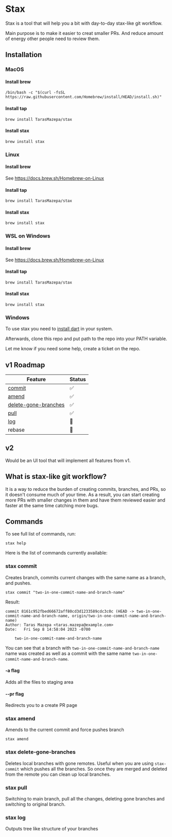 # Stax

Stax is a tool that will help you a bit with day-to-day stax-like git workflow.

Main purpose is to make it easier to creat smaller PRs. And reduce amount of energy other people need to review them.

## Installation

### MacOS

#### Install brew

```
/bin/bash -c "$(curl -fsSL https://raw.githubusercontent.com/Homebrew/install/HEAD/install.sh)"
```

#### Install tap

```
brew install TarasMazepa/stax
```

#### Install stax

```
brew install stax
```

### Linux

#### Install brew

See https://docs.brew.sh/Homebrew-on-Linux

#### Install tap

```
brew install TarasMazepa/stax
```

#### Install stax

```
brew install stax
```

### WSL on Windows

#### Install brew

See https://docs.brew.sh/Homebrew-on-Linux

#### Install tap

```
brew install TarasMazepa/stax
```

#### Install stax

```
brew install stax
```

### Windows

To use stax you need to [install dart](https://dart.dev/get-dart) in your system.

Afterwards, clone this repo and put path to the repo into your PATH variable.

Let me know if you need some help, create a ticket on the repo.

## v1 Roadmap

| Feature | Status |
|-|-|
| [commit](#stax-commit) | ✅ |
| [amend](#stax-amend) | ✅ |
| [delete-gone-branches](#stax-delete-gone-branches) | ✅ |
| [pull](#stax-pull) | ✅ |
| [log](#stax-log) | 🚧 |
| rebase | 🔲 |

## v2

Would be an UI tool that will implement all features from v1.

## What is stax-like git workflow?

It is a way to reduce the burden of creating commits, branches, and PRs, so it doesn't consume much of your time. As a result, you can start creating more PRs with smaller changes in them and have them reviewed easier and faster at the same time catching more bugs.

## Commands

To see full list of commands, run:
```
stax help
```

Here is the list of commands currently available:

### stax commit
Creates branch, commits current changes with the same name as a branch, and pushes.
```
stax commit "two-in-one-commit-name-and-branch-name"
```
Result:
```
commit 8161c952fbed66672aff80cd3d1233589cdc3c0c (HEAD -> two-in-one-commit-name-and-branch-name, origin/two-in-one-commit-name-and-branch-name)
Author: Taras Mazepa <taras.mazepa@example.com>
Date:   Fri Sep 8 14:58:04 2023 -0700

    two-in-one-commit-name-and-branch-name

```
You can see that a branch with `two-in-one-commit-name-and-branch-name` name was created as well as a commit with the same name `two-in-one-commit-name-and-branch-name`.

#### -a flag
Adds all the files to staging area

#### --pr flag
Redirects you to a create PR page

### stax amend
Amends to the current commit and force pushes branch
```
stax amend
```

### stax delete-gone-branches
Deletes local branches with gone remotes. Useful when you are using `stax-commit` which pushes all the branches. So once they are merged and deleted from the remote you can clean up local branches.

### stax pull
Switching to main branch, pull all the changes, deleting gone branches and switching to original branch.

### stax log
Outputs tree like structure of your branches
